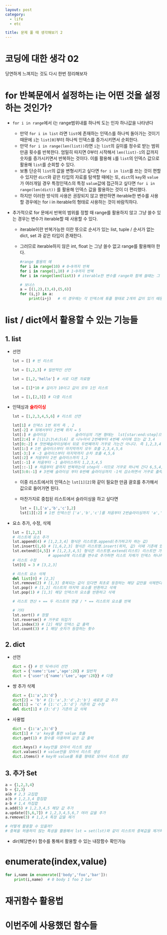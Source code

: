 ```yaml
---
layout: post
category: 
  - life
  - etc

title: 문제 풀 때 생각해보기 2
---
```


# 코딩에 대한 생각 02

당연하게 느껴지는 것도 다시 한번 정리해보자



# for 반복문에서 설정하는 i는 어떤 것을 설정하는 것인가?

- `for i in range`에서 i는 range범위내를 하나씩 도는 인자 하나값을 나타낸다
  - 만약 `for i in list` 라면 `list`에 존재하는 인덱스를 하나씩 돌아가는 것이기 때문에 `i`는 `list[0]`부터 하나씩 인덱스를 증가시키면서 순회한다.
  - 만약 `for i in range(len(list))`라면 `i`는 `list`의 길이를 정수로 받는 범위 만큼 횟수를 반복한다. 엄밀히 따지면 0부터 시작해서 `len(list)-1`의 값까지 숫자를 증가시키면서 반복하는 것이다. 이를 활용해 `i`를 `list`의 인덱스 값으로 활용해 `list`를 순회할 수 있다. 
  - 보통 단순히 `list`의 값을 변형시키고 싶다면 `for i in list`를 쓰는 것이 편할 수 있지만 `dict`와 같은 타입의 자료를 탐색할 때에는 또, `dict`의 `key`와 `value`가 여러개일 경우 특정인덱스의 특정 `value`값에 접근하고 싶다면 `for i in range(len(dict))` 를 활용해 인덱스 값을 활용하는 것이 더 편리했다.
  - 하지만 이러한 방식의 사용은 권장되지 않고 왠만하면 iterable한 변수를 사용할 경우에는 for i in iterable의 형태로 사용하는 것이 바람직하다.

- 추가적으로 for 문에서 반복의 범위를 정할 때 range를 활용하지 않고 그냥 쓸수 있는 경우는 변수가 iterable할 때 사용할 수 있다.

  - iterable이란 반복가능한 이란 뜻으로 순서가 있는 list, tuple / 순서가 없는 dict, set 과 같은 타입이 존재한다.

  - 그러므로 iterable하지 않은 int, float 는 그냥 쓸수 없고 range를 활용해야 한다.

    ```python
    #range 활용의 예
    for i in range(10) # 0~9까지 반복
    for i in range(1,10) # 1~9까지 반복
    for i in range(len(list)) # iterable한 변수를 range와 함께 쓸때는 그 길이로 변경해야 한다.
    
    # 보너스 
    a = [(1,2),(3,4),(5,6)]
    for (i,j) in a:
        print(i+j)   # 이 경우에는 각 인덱스에 튜플 형태로 2개의 값이 있기 때문에 계산이 가능
    ```



# list / dict에서 활용할 수 있는 기능들



## 1. list

- 선언

  ```python
  lst = [] # 빈 리스트
  
  lst = [1,2,3] # 일반적인 선언
  
  lst = [1,2,'hello'] # 서로 다른 자료형
  
  lst = [1]*10 # 길이가 10이고 값이 모두 1인 리스트
  
  lst = [1,[2,3]] # 다중 리스트
  ```

- 인덱싱과 <span style="color:red">**슬라이싱**</span>

  ```python
  lst = [1,2,3,4,5,6] # 리스트 선언
  
  lst[1] # 인덱스 1번 위치 즉 , 2
  lst[-2] # 뒤에서부터 2번째 위치 = 5
  lst[:] # 슬라이싱             슬라이싱의 기본 형태는  lst[star:end:step]으로 표현된다.
  lst[2:4] # [\1\2\3\4\5\6] 로 나누어서 2번째부터 4번째 사이에 있는 값 3,4
  lst[0:-2] # 첫번째슬라이싱에서 뒤로 두번째까지 거꾸로 가는건 아니다. 즉 1,2,3,4
  lst[1:] # 1번 슬라이스부터 마지막까지 모두 호출 2,3,4,5,6
  lst[-3:] # -3 슬라이스부터 마지막까지 순차 호출 4,5,6
  lst[:2] # 처음부터 2번 슬라이스까지 1,2
  lst[:-1] # 처음부터 -1 슬라이스까지 1,2,3,4,5
  lst[::-1] # 처음부터 끝까지 반복하는데 step이 -이므로 거꾸로 하나씩 간다 6,5,4,3,2,1
  lst[3:0:-1] # 3번째 슬라이싱 부터 0번째 슬라이싱까지 -1씩 감소하면서 거꾸로 출력 3,2,1
  ```
  - 이중 리스트에서의 인덱스는 `lst[1][2]`와 같이 필요한 만큼 괄호를 추가해서 값으로 들어가면 된다. 

  - 마찬가지로 중첩된 리스트에서 슬라이싱을 하고 싶다면

    ```python 
    lst = [1,['a','b','c'],2]
    lst[1][:2] # 1번 인덱스인 ['a','b','c']를 처음부터 2번슬라이싱까지 'a','b'의 값만 출력
    ```

- 요소 추가, 수정, 삭제

  ```python
  lst = [1,2,3]
  # 리스트에 요소 추가
  lst.append(4) # [1,2,3,4] 형식은 리스트명.append(추가하고자 하는 값)
  lst.insert(1,6) # [1,6,2,3] 형식은 리스트명.insert(위치, 값) 이때 기존에 있던 값은 뒤로 밀린다.
  lst.extend([4,5]) # [1,2,3,4,5] 형식은 리스트명.extend(리스트) 리스트만 가능하며, append와는 달리 여러값을 추가할 수 있다.
  				  # append에 리스트를 변수로 추가하면 리스트 자체가 인덱스 하나에 할당된다.
  # 리스트 수정
  lst[0] = 3 # [3,2,3]
  
  # 리스트 요소 삭제
  del list[0] # [2,3]
  lst.remove(2) # [1,3] 중복되는 값이 있다면 최초로 등장하는 해당 값만을 삭제한다.
  lst.pop() # [1,2] 리스트의 마지막 요소를 반환하고 삭제
  lst.pop(1) # [1,3] 해당 인덱스의 요소를 반환하고 삭제
  
  # 리스트 연산 + == 두 리스트의 연결 / * == 리스트의 요소를 반복
  
  # 기타
  lst.sort() # 정렬
  lst.reverse() # 거꾸로 뒤집기
  lst.index(3) # [2] 해당 인덱스 값 출력
  lst.count(3) # 1 해당 숫자가 등장하는 횟수 
  ```



## 2. dict

- 선언

  ```python
  dict = {} # 빈 딕셔너리 선언
  dict = {'name':'Lee','age':28} # 일반적
  dict = {'user':{'name':'Lee','age':28}} # 다중
  ```

- 쌍 추가 삭제

  ```python
  dict = {1:'a',3:'d'}
  dict[2] = 'b' # {1:'a',3:'d',2:'b'} 새로운 값 추가
  dict[1] = 'c' # {1:'c',3:'d'} 기존의 값 수정
  del dict[1] # {3:'d'} 기존의 값 삭제
  ```

- 사용법

  ```python
  dict = {1:'a',3:'d'}
  dict[1] # 'a' key를 통한 value 호출
  dict.get(1) # 함수를 이용하여 같은 값 출력
  
  dict.keys() # key만을 모아서 리스트 생성
  dict.values() # value만을 모아서 리스트 생성
  dict.items() # key와 value를 튜플 형태로 모아서 리스트 생성
  ```

## 3. 추가 Set

```python
a = {1,2,3,4}
b = {2,3}
a&b # 2,3 교집합
a|b # 1,2,3,4 합집합
a-b # 1,4 차집합
a.add(5) # 1,2,3,4,5 해당 값 추가 
a.update([5,6,7]) # 1,2,3,4,5,6,7 여러 값을 추가
a.remove(3) # 1,2,4 특정 값을 제거

# 어떻게 활용할 수 있을까?
# 중복을 허용하지 않는 특성을 활용해서 lst = set(lst)와 같이 리스트의 중복값을 제거하기 위해 set로 변형한 후 다시 리스트로 캐스팅하여 필터로 활용
```

- dir(해당변수) 함수를 통해서 활용할 수 있는 내장함수 확인가능

# enumerate(index,value)

```python
for i,name in enumerate(['body','foo','bar']):
    print(i,name)  # 0 body 1 foo 2 bar
```



# 재귀함수 활용법





# 이번주에 사용했던 함수들

